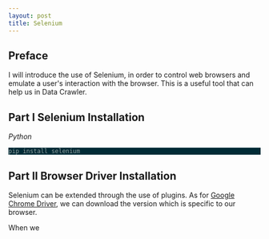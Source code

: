 ```yaml
---
layout: post
title: Selenium
---
```


## Preface
I will introduce the use of Selenium, in order to control web browsers and emulate a user's interaction with the browser. This is a useful tool that can help us in Data Crawler.

## Part I Selenium Installation

<em>Python</em>

<pre style="color:#93a1a1;background-color:#002b36;-moz-tab-size:4;-o-tab-size:4;tab-size:4"><code class="language-shell hljs" data-lang="shell">pip install selenium</code><span class="copy-to-clipboard"title="Copy to clipboard"></span></pre>

## Part II Browser Driver Installation
Selenium can be extended through the use of plugins. As for [Google Chrome Driver](https://sites.google.com/a/chromium.org/chromedriver/downloads), we can download the version which is specific to our browser. 

When we 